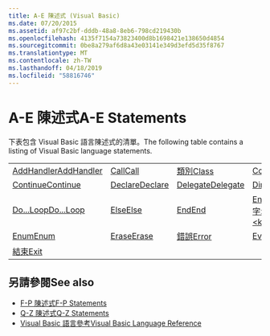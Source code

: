 ```yaml
---
title: A-E 陳述式 (Visual Basic)
ms.date: 07/20/2015
ms.assetid: af97c2bf-dddb-48a8-8eb6-798cd219430b
ms.openlocfilehash: 4135f7154a73823400d8b1698421e138650d4854
ms.sourcegitcommit: 0be8a279af6d8a43e03141e349d3efd5d35f8767
ms.translationtype: MT
ms.contentlocale: zh-TW
ms.lasthandoff: 04/18/2019
ms.locfileid: "58816746"
---
```

# <a name="a-e-statements"></a><span data-ttu-id="32c92-102">A-E 陳述式</span><span class="sxs-lookup"><span data-stu-id="32c92-102">A-E Statements</span></span>
<span data-ttu-id="32c92-103">下表包含 Visual Basic 語言陳述式的清單。</span><span class="sxs-lookup"><span data-stu-id="32c92-103">The following table contains a listing of Visual Basic language statements.</span></span>  
  
|||||  
|---|---|---|---|  
|[<span data-ttu-id="32c92-104">AddHandler</span><span class="sxs-lookup"><span data-stu-id="32c92-104">AddHandler</span></span>](../../../visual-basic/language-reference/statements/addhandler-statement.md)|[<span data-ttu-id="32c92-105">Call</span><span class="sxs-lookup"><span data-stu-id="32c92-105">Call</span></span>](../../../visual-basic/language-reference/statements/call-statement.md)|[<span data-ttu-id="32c92-106">類別</span><span class="sxs-lookup"><span data-stu-id="32c92-106">Class</span></span>](../../../visual-basic/language-reference/statements/class-statement.md)|[<span data-ttu-id="32c92-107">Const</span><span class="sxs-lookup"><span data-stu-id="32c92-107">Const</span></span>](../../../visual-basic/language-reference/statements/const-statement.md)|  
|[<span data-ttu-id="32c92-108">Continue</span><span class="sxs-lookup"><span data-stu-id="32c92-108">Continue</span></span>](../../../visual-basic/language-reference/statements/continue-statement.md)|[<span data-ttu-id="32c92-109">Declare</span><span class="sxs-lookup"><span data-stu-id="32c92-109">Declare</span></span>](../../../visual-basic/language-reference/statements/declare-statement.md)|[<span data-ttu-id="32c92-110">Delegate</span><span class="sxs-lookup"><span data-stu-id="32c92-110">Delegate</span></span>](../../../visual-basic/language-reference/statements/delegate-statement.md)|[<span data-ttu-id="32c92-111">Dim</span><span class="sxs-lookup"><span data-stu-id="32c92-111">Dim</span></span>](../../../visual-basic/language-reference/statements/dim-statement.md)|  
|[<span data-ttu-id="32c92-112">Do...Loop</span><span class="sxs-lookup"><span data-stu-id="32c92-112">Do...Loop</span></span>](../../../visual-basic/language-reference/statements/do-loop-statement.md)|[<span data-ttu-id="32c92-113">Else</span><span class="sxs-lookup"><span data-stu-id="32c92-113">Else</span></span>](../../../visual-basic/language-reference/statements/else-statement.md)|[<span data-ttu-id="32c92-114">End</span><span class="sxs-lookup"><span data-stu-id="32c92-114">End</span></span>](../../../visual-basic/language-reference/statements/end-statement.md)|[<span data-ttu-id="32c92-115">End \<關鍵字></span><span class="sxs-lookup"><span data-stu-id="32c92-115">End \<keyword></span></span>](../../../visual-basic/language-reference/statements/end-keyword-statement.md)|  
|[<span data-ttu-id="32c92-116">Enum</span><span class="sxs-lookup"><span data-stu-id="32c92-116">Enum</span></span>](../../../visual-basic/language-reference/statements/enum-statement.md)|[<span data-ttu-id="32c92-117">Erase</span><span class="sxs-lookup"><span data-stu-id="32c92-117">Erase</span></span>](../../../visual-basic/language-reference/statements/erase-statement.md)|[<span data-ttu-id="32c92-118">錯誤</span><span class="sxs-lookup"><span data-stu-id="32c92-118">Error</span></span>](../../../visual-basic/language-reference/statements/error-statement.md)|[<span data-ttu-id="32c92-119">Event</span><span class="sxs-lookup"><span data-stu-id="32c92-119">Event</span></span>](../../../visual-basic/language-reference/statements/event-statement.md)|  
|[<span data-ttu-id="32c92-120">結束</span><span class="sxs-lookup"><span data-stu-id="32c92-120">Exit</span></span>](../../../visual-basic/language-reference/statements/exit-statement.md)||||  
  
## <a name="see-also"></a><span data-ttu-id="32c92-121">另請參閱</span><span class="sxs-lookup"><span data-stu-id="32c92-121">See also</span></span>

- [<span data-ttu-id="32c92-122">F-P 陳述式</span><span class="sxs-lookup"><span data-stu-id="32c92-122">F-P Statements</span></span>](../../../visual-basic/language-reference/statements/f-p-statements.md)
- [<span data-ttu-id="32c92-123">Q-Z 陳述式</span><span class="sxs-lookup"><span data-stu-id="32c92-123">Q-Z Statements</span></span>](../../../visual-basic/language-reference/statements/q-z-statements.md)
- [<span data-ttu-id="32c92-124">Visual Basic 語言參考</span><span class="sxs-lookup"><span data-stu-id="32c92-124">Visual Basic Language Reference</span></span>](../../../visual-basic/language-reference/index.md)
